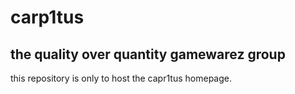 # carp1tus
## the quality over quantity gamewarez group
this repository is only to host the capr1tus homepage.
